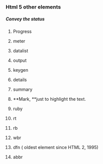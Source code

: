 ### Html 5 other elements

##### Convey the status

1. Progress
2. meter


1. datalist
2. output
3. keygen
4. details
5. summary
6. **Mark, **just to highlight the text.
7. ruby
8. rt
9. rb
10. wbr
11. dfn \( oldest element since HTML 2, 1995\)
12. abbr

### 

